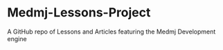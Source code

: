 # Medmj-Lessons-Project
A GitHub repo of Lessons and Articles featuring the Medmj Development engine
